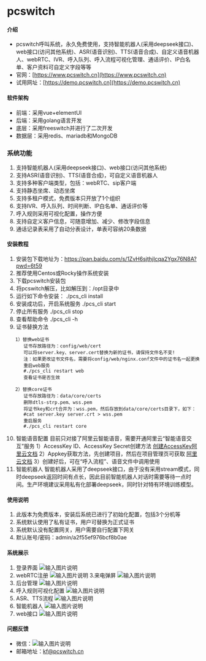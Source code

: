 # pcswitch

#### 介绍

- pcswitch呼叫系统，永久免费使用，支持智能机器人(采用deepseek接口)、web接口(访问其他系统)、ASR(语音识别)、TTS(语音合成)、自定义语音机器人、webRTC、IVR、呼入队列、呼入流程可视化管理、通话评价、IP白名单、客户资料可自定义字段等等
- 官网：[https://www.pcswitch.cn](https://www.pcswitch.cn)
- 试用网址：[https://demo.pcswitch.cn](https://demo.pcswitch.cn)


#### 软件架构

- 前端：采用vue+elementUI
- 后端：采用golang语言开发
- 底层：采用freeswitch并进行了二次开发
- 数据层：采用redis、mariadb和MongoDB


### 系统功能
1. 支持智能机器人(采用deepseek接口)、web接口(访问其他系统)
2. 支持ASR(语音识别)、TTS(语音合成)，可自定义语音机器人
3. 支持多种客户端类型，包括：webRTC、sip客户端
4. 支持静态坐席、动态坐席
5. 支持多租户模式，免费版本只开放了1个组织
6. 支持IVR、呼入队列、时间判断、IP白名单、通话评价等
7. 呼入规则采用可视化配置，操作方便
8. 支持自定义客户信息，可随意增加、减少、修改字段信息
9. 通话记录表采用了自动分表设计，单表可容纳20条数据

#### 安装教程
1. 安装包下载地址为：https://pan.baidu.com/s/1ZvH6sjthjIcqa2Ygx76N8A?pwd=6t59
2. 推荐使用Centos或Rocky操作系统安装
3. 下载pcswitch安装包
4. 将pcswitch解压，比如解压到：/opt目录中
5. 运行如下命令安装：
   ./pcs_cli install
6. 安装成功后，开启系统服务
   ./pcs_cli start
7. 停止所有服务
   ./pcs_cli stop
8. 查看帮助命令
   ./pcs_cli -h
9. 证书替换方法

```
   1）替换web证书
      证书存放路径为：config/web/cert
      可以将server.key、server.cert替换为新的证书，请保持文件名不变! 
      注：如果更改证书文件名，需要将config/web/nginx.conf文件中的证书名一起更换
      重启web服务
      #./pcs_cli restart web
      查看证书是否生效

   2）替换core证书
      证书存放路径为：data/core/certs
      删除dtls-strp.pem、wss.pem
      将证书key和crt合并为：wss.pem，然后存放到data/core/certs目录下，如下：
      #cat server.key server.crt > wss.pem
      重启服务
      #./pcs_cli restart core

```
10. 智能语音配置
    目前只对接了阿里云智能语音，需要开通阿里云“智能语音交互”服务
    1）AccessKey ID、AccessKey Secret创建方法
     [创建AccessKey阿里云文档](https://help.aliyun.com/zh/ram/user-guide/create-an-accesskey-pair?spm=a2c4g.11186623.help-menu-28625.d_2_6_0.72f52c6aBsQZDH)
    2）Appkey获取方法，先创建项目，然后在项目管理页可获取
     [阿里云文档](https://help.aliyun.com/zh/isi/getting-started/manage-projects?spm=a2c4g.11186623.help-menu-30413.d_1_1.54f220d0aZccXv)
    3）创建好后，可在“呼入流程”、语音文件中调用使用
11. 智能机器人
    智能机器人采用了deepseek接口，由于没有采用stream模式，同时deepseek返回时间有点长，因此目前智能机器人对话时需要等待一点时间。生产环境建议采用私有化部署deepseek，同时针对特有环境训练模型。

#### 使用说明

1.  此版本为免费版本，安装后系统已进行了初始化配置，包括3个分机等
2.  系统默认使用了私有证书，用户可替换为正式证书
3.  系统默认没有配置网关，用户需要自行配置下网关
4.  默认账号/密码：admin/a2f55ef976bcf8b0ae

#### 系统展示
1. 登录界面
![输入图片说明](images/20250411153349.png)
2. webRTC注册
![输入图片说明](images/20250411153431.png)
3.来电弹屏
![输入图片说明](images/20250713.png)
4. 后台管理
![输入图片说明](images/20250516132532.png)
5. 呼入规则可视化配置
![输入图片说明](images/20250516132751.png)
6. ASR、TTS流程
![输入图片说明](images/asrtts.png)
7. 智能机器人
![输入图片说明](images/robot.png)
8. web接口
![输入图片说明](images/web.png)

#### 问题反馈

- 微信：![输入图片说明](images/wx.png)
- 邮箱地址：kf@pcswitch.cn


